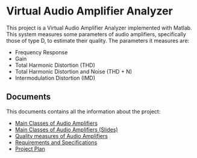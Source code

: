 # Virtual Audio Amplifier Analyzer

This project is a Virtual Audio Amplifier Analyzer implemented with Matlab. This system measures some parameters of audio amplifiers, specifically those of type D, to estimate their quality. The parameters it measures are:
* Frequency Response
* Gain
* Total Harmonic Distortion (THD)
* Total Harmonic Distortion and Noise (THD + N)
* Intermodulation Distortion (IMD)

## Documents
This documents contains all the information about the project:
* [Main Classes of Audio Amplifiers](https://github.com/lauspace/Audiovisual-Project/blob/master/Documents/Audio%20Amplifiers%20Clases.pdf)
* [Main Classes of Audio Amplifiers (Slides)](https://github.com/lauspace/Audiovisual-Project/blob/master/Documents/Audio%20Amplifiers%20Clases%20(Slides).pdf)
* [Quality measures of Audio Amplifiers]()
* [Requirements and Specifications](https://github.com/lauspace/Audiovisual-Project/blob/master/Documents/Requeriments%20and%20Specifications.pdf) 
* [Project Plan]()
